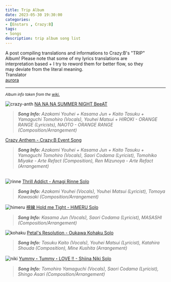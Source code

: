 ```yaml
---
title: Trip Album
date: 2023-05-30 19:30:00
categories:
- [Enstars , Crazy:B]
tags:
- Songs
description: trip album song list
---
```


<div class="preview-wrapper reverse" style="--storyColor: #hex;--storyColor-rgb: r,g,b;--storyColor-h: hue;--storyColor-s: saturation%;--storyColor-l: lightness%;">
  <div class="grid-wrapper">
      <div class="preview-background" style="background-image: url('https://media.discordapp.net/attachments/1110345002015535124/1112970174522462218/IMG_5061.webp?width=1664&height=910')"></div>
      <div class="preview-box" style="background: calc(var(--card-background) + 2%)">
          <div class="info-area">
              <div class="synopsis" style="width: 90%;">
                A post compiling translations and informations to Crazy:B's "TRIP" Album! Please note that some of my lyrics translations are interpretation based + I try to reword them for better flow, so they may deviate from the literal meaning.
              </div>
          </div>
          <div class="info-item tl">
              <div class="label">
                  Translator
              </div>
              <div class="value">
                  <a href="https://twitter.com/azurecrystalz">aurora</a>
              </div>
            </div>
        </div>
  </div>
</div>

<!-- more -->

<div style="margin-top: 3%">
  <style>
    .hint--error.hint--top-left:before, .hint--error.hint--top-right:before, .hint--error.hint--top:before {
    border-top-color: #6a3446;
    }
    .hint--error:after {
    background-color: #6a3446;
    text-shadow: 0 -1px 0px #592726;
    }
    [character] {
      --dark-mode: hsl(var(--hue), 30%, 30%);
      display: flex;
    }
    [character]::before {
      position: absolute;
      margin-left: 75px;
    }
    [character] p {
      max-width: calc(100% - 75px);
      margin-left: 75px;
      color: inherit;
    }
    :root[theme='dark'] [character] p {
      background: var(--dark-mode);
    }
    :root[theme='dark'] [character] p .thought {
      color: #9f9fff;
    }
    :root[theme='light'] [character] p {
      background: var(--light-mode);
    }
    [character] p:first-child {
      margin-top: 20px;
      border-top-left-radius: 0px;
    }
    [character] p:first-child::before {
      position: absolute;
      left: 0;
    }
    [character]::after {
      display: none;
      left: 65px;
      top: 37px;
    }
    .msr-narration {
      display: flex;
      align-items: center;
      margin: 20px 0px;
      gap: 5px;
    }
    .msr-narration::before {
      content: "";
      display: inline-block;
      background: var(--article-text);
      height: 1px;
      width: 15%;
    }
    .msr-narration p {
      margin: 0;
    }
    @media (max-width: 650px) {
    [character] p {
        margin:0 0 .4em 65px;
        padding: .72em;
        margin-left: 55px !important;
    }
    [character]::before,[character][hidden]::before,[character][unknown]::before {
        margin-left: 70px;
        margin-left: 55px !important;
    }
}
.article-entry img, .article-entry video {
    margin-bottom: -1em;
}
  </style>

***

<sup><i>Album info taken from the <a href="https://ensemble-stars.fandom.com/wiki/ES_ALBUM_SERIES_Crazy:B_TRIP">wiki.</a></i></i>

<img src="https://media.discordapp.net/attachments/1110345002015535124/1135991294007717959/IMG_7192.png?width=1748&amp;height=288" alt="crazy-anth" style="
    margin-bottom: -1em;">
[NA NA NA SUMMER NIGHT BeeAT](/)
> ***Song Info:** Azakami Youhei + Kasama Jun + Kaito Tasuku + Yamaguchi Tomohiro (Vocals), Youhei Matsui + HIROKI - ORANGE RANGE (Lyricists), NAOTO - ORANGE RANGE (Composition/Arrangement)*

[Crazy Anthem - Crazy:B Event Song](/2023/05/30/crazy-anthem/)
> ***Song Info:** Azakami Youhei + Kasama Jun + Kaito Tasuku + Yamaguchi Tomohiro (Vocals), Saori Codama (Lyricist), Tomohiko Miyake - Arte Refact (Composition), Ren Mizunoya - Arte Refact (Arrangement)*

<img src="https://media.discordapp.net/attachments/1110345002015535124/1135989761782329464/IMG_7190.png?width=1748&amp;height=282" alt="rinne" style="
    margin-top: 1.2em;
">
[Thrill Addict - Amagi Rinne Solo](/)
> ***Song Info:** Azakami Youhei (Vocals), Youhei Matsui (Lyricist), Tomoya Kawasaki (Composition/Arrangement)*

![himeru](https://cdn.discordapp.com/attachments/1110345002015535124/1110367830467154010/IMG_4879.png)
[視線 Hold me Tight - HiMERU Solo](/2023/05/22/shisen-hold-me-tight/)
> ***Song Info:** Kasama Jun (Vocals), Saori Codama (Lyricist), MASASHI (Composition/Arrangement)*

![kohaku](https://media.discordapp.net/attachments/1110345002015535124/1135978577612001331/IMG_7189.png?width=1748&height=276)
[Petal's Resolution - Oukawa Kohaku Solo](/)
> ***Song Info:** Tasuku Kaito (Vocals), Youhei Matsui (Lyricist), Katahira Shouda (Composition), Mine Kushita (Arrangement)*

![niki](https://media.discordapp.net/attachments/1110345002015535124/1135978577255477398/IMG_7188.png?width=1748&height=310)
[Yummy・Tummy・LOVE !! - Shiina Niki Solo](/2023/08/01/yummy-tummy-love/)
> ***Song Info:** Tomohiro Yamaguchi (Vocals), Saori Codama (Lyricist), Shingo Asari (Composition/Arrangement)*

  <!-- CONTENT GOES HERE -->

  <!-- 
  SPEECH BUBBLE FORMAT: 
  {% bubble [CHARACTER_FIRST_NAME] [ATTRIBUTE(optional)]}
    DIALOGUE TEXT HERE

    ADD A LINE SPACE FOR A NEW LINE

    <th>EMBED THOUGHT DIALOGUE WITH THESE TAGS</th>
  {% endbubble %}
  -->

  </div>
